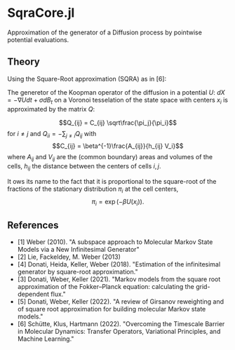 # SqraCore.jl
Approximation of the generator of a Diffusion process by pointwise potential evaluations.

## Theory

Using the Square-Root approximation (SQRA) as in [6]:

The generetor of the Koopman operator of the diffusion in a potential $U$: $dX = -\nabla U dt + \sigma dB_t$ 
on a Voronoi tesselation of the state space with centers $x_i$ is approximated by the matrix $Q$:

$$Q_{ij} = C_{ij} \sqrt\frac{\pi_j}{\pi_i}$$
for $i\neq j$ and $Q_{ii} = -\sum_{j\neq i} Q_{ij}$ with $$C_{ij} = \beta^{-1}\frac{A_{ij}}{h_{ij} V_i}$$ where $A_{ij}$ and $V_{ij}$ are the (common boundary) areas and volumes of the cells, $h_{ij}$ the distance between the centers of cells $i,j$.

It ows its name to the fact that it is proportional to the square-root of the fractions of the stationary distribution $\pi_i$ at the cell centers,
$$\pi_i = \exp (-\beta U(x_i)).$$

## References

- [1] Weber (2010). "A subspace approach to Molecular Markov State Models via a New Infinitesimal Generator"
- [2] Lie, Fackeldey, M. Weber (2013)
- [4] Donati, Heida, Keller, Weber (2018). "Estimation of the infinitesimal generator by square-root approximation."
- [3] Donati, Weber, Keller (2021). "Markov models from the square root approximation of the Fokker–Planck equation: calculating the grid-dependent flux."
- [5] Donati, Weber, Keller (2022). "A review of Girsanov reweighting and of square root approximation for building molecular Markov state models."
- [6] Schütte, Klus, Hartmann (2022). "Overcoming the Timescale Barrier in Molecular Dynamics: Transfer Operators, Variational Principles, and Machine Learning."
